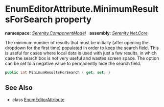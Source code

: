 # EnumEditorAttribute.MinimumResultsForSearch property
**namespace:** *[Serenity.ComponentModel](../../README.md#serenity.componentmodel-namespace)*   **assembly**: *[Serenity.Net.Core](../../README.md)*

The minimum number of results that must be initially (after opening the dropdown for the first time) populated in order to keep the search field. This is useful for cases where local data is used with just a few results, in which case the search box is not very useful and wastes screen space. The option can be set to a negative value to permanently hide the search field.

```csharp
public int MinimumResultsForSearch { get; set; }
```

## See Also

* class [EnumEditorAttribute](../EnumEditorAttribute.md)